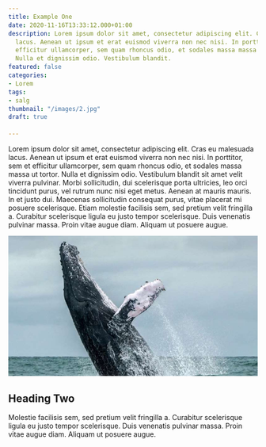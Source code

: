```yaml
---
title: Example One
date: 2020-11-16T13:33:12.000+01:00
description: Lorem ipsum dolor sit amet, consectetur adipiscing elit. Cras eu malesuada
  lacus. Aenean ut ipsum et erat euismod viverra non nec nisi. In porttitor, sem et
  efficitur ullamcorper, sem quam rhoncus odio, et sodales massa massa ut tortor.
  Nulla et dignissim odio. Vestibulum blandit.
featured: false
categories:
- Lorem
tags:
- salg
thumbnail: "/images/2.jpg"
draft: true

---
```

Lorem ipsum dolor sit amet, consectetur adipiscing elit. Cras eu malesuada lacus. Aenean ut ipsum et erat euismod viverra non nec nisi. In porttitor, sem et efficitur ullamcorper, sem quam rhoncus odio, et sodales massa massa ut tortor. Nulla et dignissim odio. Vestibulum blandit sit amet velit viverra pulvinar. Morbi sollicitudin, dui scelerisque porta ultricies, leo orci tincidunt purus, vel rutrum nunc nisi eget metus. Aenean at mauris mauris. In et justo dui. Maecenas sollicitudin consequat purus, vitae placerat mi posuere scelerisque. Etiam molestie facilisis sem, sed pretium velit fringilla a. Curabitur scelerisque ligula eu justo tempor scelerisque. Duis venenatis pulvinar massa. Proin vitae augue diam. Aliquam ut posuere augue.

![](/static/images/1.jpg)

## Heading Two

Molestie facilisis sem, sed pretium velit fringilla a. Curabitur scelerisque ligula eu justo tempor scelerisque. Duis venenatis pulvinar massa. Proin vitae augue diam. Aliquam ut posuere augue.